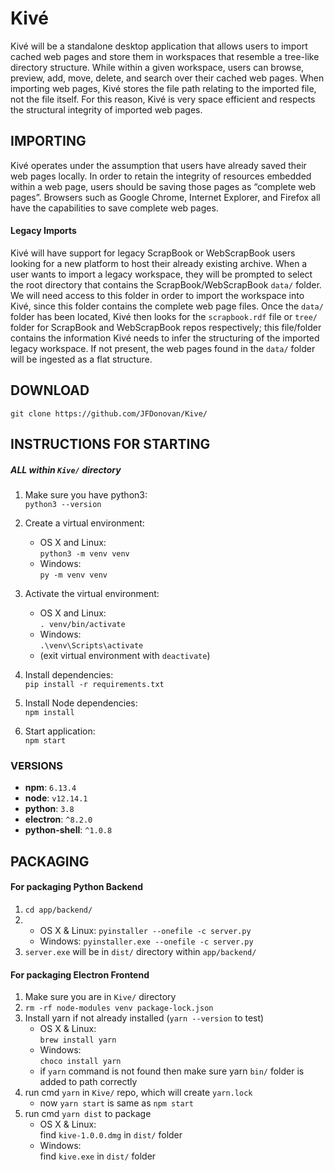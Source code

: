 # Kivé

Kivé will be a standalone desktop application that allows users to import cached web pages and store them in workspaces that resemble a tree-like directory structure. While within a given workspace, users can browse, preview, add, move, delete, and search over their cached web pages. When importing web pages, Kivé stores the file path relating to the imported file, not the file itself. For this reason, Kivé is very space efficient and respects the structural integrity of imported web pages.

## IMPORTING

Kivé operates under the assumption that users have already saved their web pages locally. In order to retain the integrity of resources embedded within a web page, users should be saving those pages as “complete web pages”. Browsers such as Google Chrome, Internet Explorer, and Firefox all have the capabilities to save complete web pages.

#### Legacy Imports

Kivé will have support for legacy ScrapBook or WebScrapBook users looking for a new platform to host their already existing archive. When a user wants to import a legacy workspace, they will be prompted to select the root directory that contains the ScrapBook/WebScrapBook ```data/``` folder.  We will need access to this folder in order to import the workspace into Kivé, since this folder contains the complete web page files. Once the ```data/``` folder has been located, Kivé then looks for the ```scrapbook.rdf``` file or ```tree/``` folder for ScrapBook and WebScrapBook repos respectively; this file/folder contains the information Kivé needs to infer the structuring of the imported legacy workspace. If not present, the web pages found in the ```data/``` folder will be ingested as a flat structure.


## DOWNLOAD
``` git clone https://github.com/JFDonovan/Kive/ ```
## INSTRUCTIONS FOR STARTING 
##### ALL within ```Kive/``` directory 

1. Make sure you have python3: <br/>
   ```python3 --version```
2. Create a virtual environment: 
   - OS X and Linux: <br/>
   ```python3 -m venv venv``` 
   - Windows: <br/>
   ```py -m venv venv```
3. Activate the virtual environment: 
   - OS X and Linux: <br/>
   ```. venv/bin/activate```
   - Windows: <br/>
   ```.\venv\Scripts\activate``` 
   - (exit virtual environment with ```deactivate```)
4. Install dependencies: <br/>
   ```pip install -r requirements.txt```

5. Install Node dependencies: <br/>
```npm install```

6. Start application: <br/>
```npm start```

### VERSIONS 
- **npm**: ```6.13.4```
- **node**: ```v12.14.1```
- **python**: ```3.8```
- **electron**: ```^8.2.0```
- **python-shell**: ```^1.0.8```

## PACKAGING 
#### For packaging Python Backend
1. ```cd app/backend/ ```
2. - OS X & Linux: ```pyinstaller --onefile -c server.py```
   - Windows: ```pyinstaller.exe --onefile -c server.py```
3. ```server.exe``` will be in ```dist/``` directory within ```app/backend/```

#### For packaging Electron Frontend
1. Make sure you are in ```Kive/``` directory
2. ```rm -rf node-modules venv package-lock.json```
3. Install yarn if not already installed (```yarn --version``` to test)
   - OS X & Linux: <br/>
   ```brew install yarn```
   - Windows: <br/>
   ```choco install yarn```
   - if ```yarn``` command is not found then make sure yarn ```bin/``` folder is added to path correctly 
4. run cmd ```yarn``` in ```Kive/``` repo, which will create ```yarn.lock```
   - now ```yarn start``` is same as ```npm start```
5. run cmd ```yarn dist``` to package
   - OS X & Linux: <br/>
   find ```kive-1.0.0.dmg``` in ```dist/``` folder
   - Windows: <br/>
   find ```kive.exe``` in ```dist/``` folder
